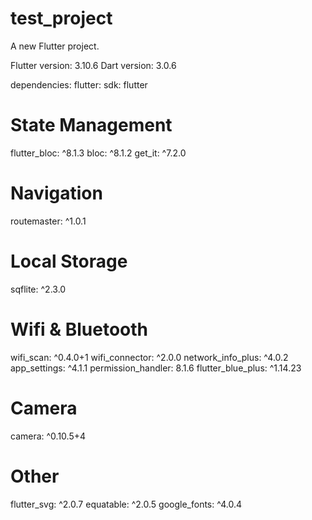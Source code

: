 # test_project

A new Flutter project.

Flutter version: 3.10.6 Dart version: 3.0.6

dependencies:
flutter:
sdk: flutter

# State Management
flutter_bloc: ^8.1.3
bloc: ^8.1.2
get_it: ^7.2.0

# Navigation
routemaster: ^1.0.1

# Local Storage
sqflite: ^2.3.0

# Wifi & Bluetooth
wifi_scan: ^0.4.0+1
wifi_connector: ^2.0.0
network_info_plus: ^4.0.2
app_settings: ^4.1.1
permission_handler: 8.1.6
flutter_blue_plus: ^1.14.23

# Camera
camera: ^0.10.5+4

# Other
flutter_svg: ^2.0.7
equatable: ^2.0.5
google_fonts: ^4.0.4

